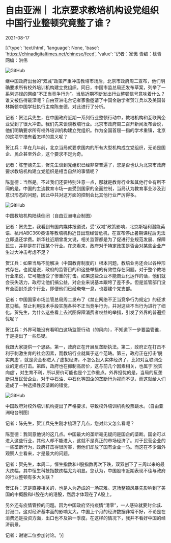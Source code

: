 # 自由亚洲｜ 北京要求教培机构设党组织  中国行业整顿究竟整了谁？

2021-08-17

[{'type': 'text/html', 'language': None, 'base': 'https://chinadigitaltimes.net/chinese/feed', 'value': '记者：家傲  责编：梒青  网编：洪伟

![GitHub](https://chinadigitaltimes.net/chinese/files/2021/08/post-669706-611c1e615a431.)

继中国政府出台的“双减”政策严重冲击教培市场后，北京市政府周二宣布，他们明确要求所有校外培训机构建立党组织。同日，中国市监总局还发布草案，列举了一系列违规的网络“不正当竞争行为”。当局近期不断发出行业整顿信号意味着什么？谁又被伤得最深呢？自由亚洲电台记者家傲邀请了中国金融学者贺江兵以及美国普林斯顿中国学社执行主席陈奎德，对此进行了分析。

记者：贺江兵先生，在中国政府近期一系列行业整顿行动中，教培机构和互联网企业受到了很大冲击。我们先来谈谈教培行业。北京市政府周二召开新闻发布会说，他们明确要求所有校外培训机构建立党组织。作为全国首屈一指的学术重镇，北京的这项举措有着怎样的意义呢？

贺江兵：早在几年前，北京当局就要求国内的所有大型机构成立党组织，无论是国企、民企甚至外企，这个要求不足为奇。

记者：陈奎德先生，贺先生谈到党组织已经非常普遍了，您是否也认为北京市政府要求教培机构建立党组织是相当自然的事情呢？

陈奎德：当然是。不过我们还要特别注意一点，那就是教育行业和其他行业有所不同的是，中国的主流教育市场一直受到国家的全面控制，当局认为教育事业涉及到意识形态的问题，因此中共对这方面的控制会比其他行业严厉得多。

![GitHub](https://chinadigitaltimes.net/chinese/files/2021/08/post-669706-611c1e619226e.)

中国教培机构陆续倒闭（自由亚洲电台制图）

记者：贺先生，我看到有国内媒体报道说，受“双减”政策影响，北京斯坦利潜能英语、杭州ABC360英语等教培机构近日出现经营危机，在宣布停止暑期课程后无法立即退还学费。新华社近期曾发文说，相关监管都是为了促进行业规范发展、保障民生，并非是在打压某个行业。在您看来，政府对于特定政策是否会对某些企业产生过大冲击考虑不足？

贺江兵：如果当局不能解决（中国教育制度的）根本问题，教培业务还会以各种形式存在。也就是说，政府的监管目的和这些举措的有效性存在问题。对于整个教培行业来说，它可能遭受了惨重的打击。如果这些企业不能商业化运作的话，他们就会丧失活力，政府让他们搞公益，对企业来说基本跟垮了差不多。但是监管部门没有全面封杀这个行业，即便他们已经奄奄一息，也要建个党支部。

记者：中国国家市场监管总局周二发布了《禁止网络不正当竞争行为规定》的征求意见稿，禁止利用技术手段实施各种不正当竞争行为，并对这些不当行为进行了细化。贺先生，为什么这些看上去试图保障消费者权益的举措，引发了外界的普遍担忧呢？

贺江兵：外界可能没有看明白这场监管行动（的风向），不知道下一步要监管谁，于是提出了一些质疑。

我跟大家提供一个思路。第一，政府正在开展反垄断执法。第二，政府正在打击不利于刺激生育的社会因素，而教培行业就属于这个范畴。第三，政府正在打击‘脱实向虚’，就是资金都进入了虚拟经济，不怎么投入实体经济了，比如对互联网企业的定点打击。第四，政府也在抑制高房价，这与前几个因素相关，也属于‘脱实向虚’，对生育不利，所以房价可能也是个工作重点。外界担忧的是，当局的反垄断只反民营企业，对于中石油、中石化等国企的垄断行为视而不见，而这就给人们造成了一种选择性反垄断的错觉。

![GitHub](https://chinadigitaltimes.net/chinese/files/2021/08/post-669706-611c1e61b08a3.)

中国政府对校外培训机构提出了严格要求，导致校外培训机构股票跳水。（自由亚洲电台制图）

记者：陈先生，贺江兵先生刚才梳理了几点，您对此又怎么看呢？

陈奎德：我同意他说的这几点。中国最大的垄断毫无疑问是国企的垄断。国企可以进入这些行业，其他人却不能进入，这就不是真正的市场经济了。对于民营企业的一些垄断行为，政府打击得很厉害，但他们却放了国有企业一马。而这在不少海外观察人士看来，才是最大的问题。

记者：贺先生，本周二，恒生指数和H股指数再次下跌，双双创下了三周以来的最大跌幅，其中恒生科技指数跌幅尤为明显。您认为，中国股市近期表现不佳与政府的行业整顿有多大关联？

贺江兵：这是直接相关的，也是人为造成的一场灾难。这场整顿风暴先影响到了美国的中概股和H股在内的港股，然后才体现在了A股上。

另外还有疫情管控的问题。因为中国政府坚持疫情“清零”，一人感染就要封全城、封港口，这对经济基本面的影响太大。中国上个月的经济数据非常不好，不论是在消费还是投资方面，出口也不及第一季度。在这样的情况下，我并不看好中国的经济前景。

记者：谢谢二位参加讨论。'}]